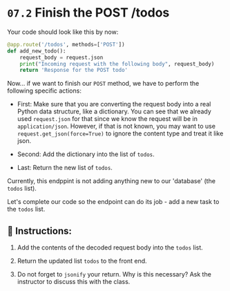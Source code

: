 # `07.2` Finish the POST /todos

Your code should look like this by now:

```python
@app.route('/todos', methods=['POST'])
def add_new_todo():
    request_body = request.json
    print("Incoming request with the following body", request_body)
    return 'Response for the POST todo'
```

Now... if we want to finish our `POST` method, we have to perform the following specific actions:

+ First: Make sure that you are converting the request body into a real Python data structure, like a dictionary. You can see that we already used `request.json` for that since we know the request will be in `application/json`. However, if that is not known, you may want to use `request.get_json(force=True)` to ignore the content type and treat it like json. 

+ Second: Add the dictionary into the list of `todos`.

+ Last: Return the new list of `todos`.

Currently, this endppint is not adding anything new to our 'database' (the `todos` list). 

Let's complete our code so the endpoint can do its job - add a new task to the `todos` list.


## 📝 Instructions:

1. Add the contents of the decoded request body into the `todos` list.

2. Return the updated list `todos` to the front end. 

3. Do not forget to `jsonify` your return. Why is this necessary? Ask the instructor to discuss this with the class. 
